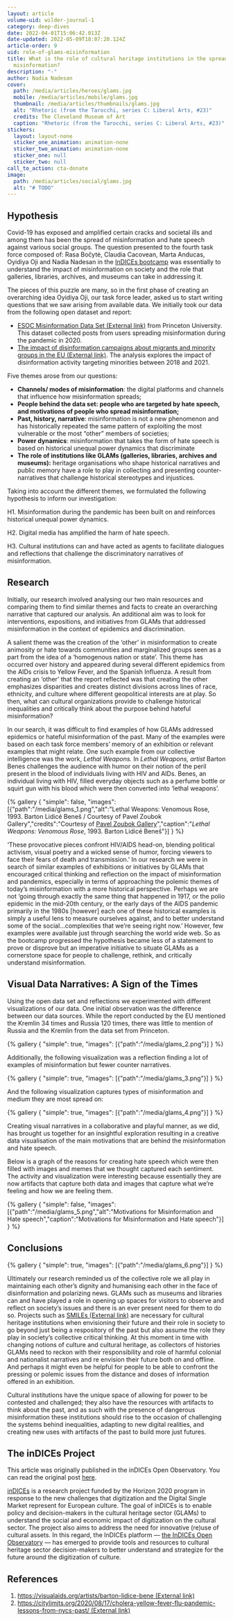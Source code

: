```yaml
---
layout: article
volume-uid: wilder-journal-1
category: deep-dives
date: 2022-04-01T15:06:42.013Z
date-updated: 2022-05-09T18:07:20.124Z
article-order: 9
uid: role-of-glams-misinformation
title: What is the role of cultural heritage institutions in the spread of
  misinformation?
description: "-"
author: Nadia Nadesan
cover:
  path: /media/articles/heroes/glams.jpg
  mobile: /media/articles/mobile/glams.jpg
  thumbnail: /media/articles/thumbnails/glams.jpg
  alt: "Rhetoric (from the Tarocchi, series C: Liberal Arts, #23)"
  credits: The Cleveland Museum of Art
  caption: "Rhetoric (from the Tarocchi, series C: Liberal Arts, #23)"
stickers:
  layout: layout-none
  sticker_one_animation: animation-none
  sticker_two_animation: animation-none
  sticker_one: null
  sticker_two: null
call_to_action: cta-donate
image:
  path: /media/articles/social/glams.jpg
  alt: "# TODO"
---
```

## Hypothesis

Covid-19 has exposed and amplified certain cracks and societal ills and among them has been the spread of misinformation and hate speech against various social groups. The question presented to the fourth task force composed of: Rasa Bočytė, Claudia Cacovean, Marta Anducas, Oyidiya Oji and Nadia Nadesan in the [InDICEs bootcamp](https://participate.indices-culture.eu/conferences/InDICEsBootcamp) was essentially to understand the impact of misinformation on society and the role that galleries, libraries, archives, and museums can take in addressing it.

The pieces of this puzzle are many, so in the first phase of creating an overarching idea Oyidiya Oji, our task force leader, asked us to start writing questions that we saw arising from available data. We initially took our data from the following open dataset and report:

* [ESOC Misinformation Data Set (External link)](https://esoc.princeton.edu/publications/esoc-covid-19-misinformation-dataset) from Princeton University. This dataset collected posts from users spreading misinformation during the pandemic in 2020.
* [The impact of disinformation campaigns about migrants and minority groups in the EU (External link)](https://www.europarl.europa.eu/RegData/etudes/IDAN/2021/653641/EXPO_IDA(2021)653641_EN.pdf). The analysis explores the impact of disinformation activity targeting minorities between 2018 and 2021.

Five themes arose from our questions:

* **Channels/ modes of misinformation**: the digital platforms and channels that influence how misinformation spreads;
* **People behind the data set: people who are targeted by hate speech, and motivations of people who spread misinformation;**
* **Past, history, narrative**: misinformation is not a new phenomenon and has historically repeated the same pattern of exploiting the most vulnerable or the most “other” members of societies;
* **Power dynamics**: misinformation that takes the form of hate speech is based on historical unequal power dynamics that discriminate
* **The role of institutions like GLAMs (galleries, libraries, archives and museums):** heritage organisations who shape historical narratives and public memory have a role to play in collecting and presenting counter-narratives that challenge historical stereotypes and injustices.

Taking into account the different themes, we formulated the following hypothesis to inform our investigation:

H1. Misinformation during the pandemic has been built on and reinforces historical unequal power dynamics.

H2. Digital media has amplified the harm of hate speech.

H3. Cultural institutions can and have acted as agents to facilitate dialogues and reflections that challenge the discriminatory narratives of misinformation.

## Research

Initially, our research involved analysing our two main resources and comparing them to find similar themes and facts to create an overarching narrative that captured our analysis. An additional aim was to look for interventions, expositions, and initiatives from GLAMs that addressed misinformation in the context of epidemics and discrimination.

A salient theme was the creation of the ‘other’ in misinformation to create animosity or hate towards communities and marginalized groups seen as a part from the idea of a ‘homogenous nation or state’. This theme has occurred over history and appeared during several different epidemics from the AIDs crisis to Yellow Fever, and the Spanish Influenza. A result from creating an ‘other’ that the report reflected was that creating the other emphasizes disparities and creates distinct divisions across lines of race, ethnicity, and culture where different geopolitical interests are at play. So then, what can cultural organizations provide to challenge historical inequalities and critically think about the purpose behind hateful misinformation?

In our search, it was difficult to find examples of how GLAMs addressed epidemics or hateful misinformation of the past. Many of the examples were based on each task force members’ memory of an exhibition or relevant examples that might relate. One such example from our collective intelligence was the work, *Lethal Weapons.* In *Lethal Weapons, artist* Barton Benes challenges the audience with humor on their notion of the peril present in the blood of individuals living with HIV and AIDs. Benes, an individual living with HIV, filled everyday objects such as a perfume bottle or squirt gun with his blood which were then converted into ‘lethal weapons’.

{% gallery { "simple": false, "images": [{"path":"/media/glams_1.png","alt":"Lethal Weapons: Venomous Rose, 1993. Barton Lidicé Beneš / Courtesy of Pavel Zoubok Gallery","credits":"Courtesy of [Pavel Zoubok Gallery](http://pavelzoubok.com/)","caption":"*Lethal Weapons: Venomous Rose*, 1993. Barton Lidicé Beneš"}] } %}

‘These provocative pieces confront HIV/AIDS head-on, blending political activism, visual poetry and a wicked sense of humor, forcing viewers to face their fears of death and transmission.’ In our research we were in search of similar examples of exhibitions or initiatives by GLAMs that encouraged critical thinking and reflection on the impact of misinformation and pandemics, especially in terms of approaching the polemic themes of today’s misinformation with a more historical perspective. Perhaps we are not ‘going through exactly the same thing that happened in 1917, or the polio epidemic in the mid-20th century, or the early days of the AIDS pandemic primarily in the 1980s \[however] each one of these historical examples is simply a useful lens to measure ourselves against, and to better understand some of the social…complexities that we’re seeing right now.’ However, few examples were available just through searching the world wide web. So as the bootcamp progressed the hypothesis became less of a statement to prove or disprove but an imperative initiative to situate GLAMs as a cornerstone space for people to challenge, rethink, and critically understand misinformation.

## Visual Data Narratives: A Sign of the Times

Using the open data set and reflections we experimented with different visualizations of our data. One initial observation was the difference between our data sources. While the report conducted by the EU mentioned the Kremlin 34 times and Russia 120 times, there was little to mention of Russia and the Kremlin from the data set from Princeton.

{% gallery { "simple": true, "images": [{"path":"/media/glams_2.png"}] } %}

Additionally, the following visualization was a reflection finding a lot of examples of misinformation but fewer counter narratives.

{% gallery { "simple": true, "images": [{"path":"/media/glams_3.png"}] } %}

And the following visualization captures types of misinformation and medium they are most spread on:

{% gallery { "simple": true, "images": [{"path":"/media/glams_4.png"}] } %}

Creating visual narratives in a collaborative and playful manner, as we did, has brought us together for an insightful exploration resulting in a creative data visualisation of the main motivations that are behind the misinformation and hate speech.

Below is a graph of the reasons for creating hate speech which were then filled with images and memes that we thought captured each sentiment. The activity and visualization were interesting because essentially they are now artifacts that capture both data and images that capture what we’re feeling and how we are feeling them.

{% gallery { "simple": false, "images": [{"path":"/media/glams_5.png","alt":"Motivations for Misinformation and Hate speech","caption":"Motivations for Misinformation and Hate speech"}] } %}

## Conclusions

{% gallery { "simple": true, "images": [{"path":"/media/glams_6.png"}] } %}

Ultimately our research reminded us of the collective role we all play in maintaining each other’s dignity and humanising each other in the face of disinformation and polarizing news. GLAMs such as museums and libraries can and have played a role in opening up spaces for visitors to observe and reflect on society’s issues and there is an ever present need for them to do so. Projects such as [SMILEs (External link)](https://participate.indices-culture.eu/processes/cocreation/f/6/posts/smiles.platoniq.net/) are necessary for cultural heritage institutions when envisioning their future and their role in society to go beyond just being a respository of the past but also assume the role they play in society’s collective critical thinking. At this moment in time with changing notions of culture and cultural heritage, as collectors of histories GLAMs need to reckon with their responsibility and role of harmful colonial and nationalist narratives and re envision their future both on and offline. And perhaps it might even be helpful for people to be able to confront the pressing or polemic issues from the distance and doses of information offered in an exhibition.

Cultural institutions have the unique space of allowing for power to be contested and challenged; they also have the resources with artifacts to think about the past, and as such with the presence of dangerous misinformation these institutions should rise to the occasion of challenging the systems behind inequalities, adapting to new digital realities, and creating new uses with artifacts of the past to build more just futures.

## The inDICEs Project

This article was originally published in the inDICEs Open Observatory. You can read the original post [here](https://participate.indices-culture.eu/processes/cocreation/f/6/posts/8).

[inDICEs](https://indices-culture.eu/) is a research project funded by the Horizon 2020 program in response to the new challenges that digitization and the Digital Single Market represent for European culture. The goal of inDICEs is to enable policy and decision-makers in the cultural heritage sector (GLAMs) to understand the social and economic impact of digitization on the cultural sector. The project also aims to address the need for innovative (re)use of cultural assets. In this regard, the InDICEs platform — [the InDICEs Open Observatory](https://participate.indices-culture.eu) — has emerged to provide tools and resources to cultural heritage sector decision-makers to better understand and strategize for the future around the digitization of culture.

## References

1. [https://visualaids.org/artists/barton-lidice-bene (External link)](https://visualaids.org/artists/barton-lidice-bene)
2. [https://citylimits.org/2020/08/17/cholera-yellow-fever-flu-pandemic-lessons-from-nycs-past/ (External link)](https://citylimits.org/2020/08/17/cholera-yellow-fever-flu-pandemic-lessons-from-nycs-past/)